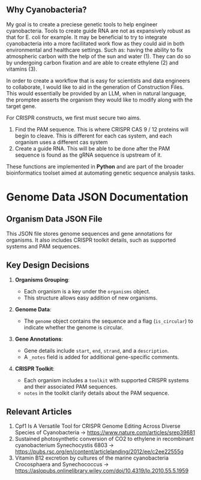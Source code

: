 ## Why Cyanobacteria?

My goal is to create a preciese genetic tools to help engineer cyanobacteria. Tools to create guide RNA are not as expansively robust as that for E. coli for example. It may be beneficial to try to integrate cyanobacteria into a more facilitated work flow as they could aid in both environmental and healthcare settings. Such as: having the ability to fix atmospheric carbon with the help of the sun and water (1). They can do so by undergoing carbon fixation and are able to create ethylene (2) and vitamins (3). 

In order to create a workflow that is easy for scientists and data engineers to collaborate, I would like to aid in the generation of Construction Files. This would essentially be provided by an LLM, when in natural language, the promptee asserts the organism they would like to modify along with the target gene. 

For CRISPR constructs, we first must secure two aims. 

1. Find the PAM sequence. This is where CRISPR CAS 9 / 12 proteins will begin to cleave. This is different for each cas system, and each organism uses a different cas system  
2. Create a guide RNA. This will be able to be done after the PAM sequence is found as the gRNA sequence is upstream of it. 

These functions are implemented in **Python** and are part of the broader bioinformatics toolset aimed at automating genetic sequence analysis tasks.

# Genome Data JSON Documentation

## Organism Data JSON File 
This JSON file stores genome sequences and gene annotations for organisms. It also includes CRISPR toolkit details, such as supported systems and PAM sequences.

## Key Design Decisions
1. **Organisms Grouping**:
   - Each organism is a key under the `organisms` object.
   - This structure allows easy addition of new organisms.

2. **Genome Data**:
   - The `genome` object contains the sequence and a flag (`is_circular`) to indicate whether the genome is circular.

3. **Gene Annotations**:
   - Gene details include `start`, `end`, `strand`, and a `description`.
   - A `_notes` field is added for additional gene-specific comments.

4. **CRISPR Toolkit**:
   - Each organism includes a `toolkit` with supported CRISPR systems and their associated PAM sequences.
   - `notes` in the toolkit clarify details about the PAM sequence.








## Relevant Articles  
1. Cpf1 Is A Versatile Tool for CRISPR Genome Editing Across Diverse Species of Cyanobacteria -> https://www.nature.com/articles/srep39681 
2. Sustained photosynthetic conversion of CO2 to ethylene in recombinant cyanobacterium Synechocystis 6803 -> https://pubs.rsc.org/en/content/articlelanding/2012/ee/c2ee22555g
3. Vitamin B12 excretion by cultures of the marine cyanobacteria Crocosphaera and Synechococcus -> https://aslopubs.onlinelibrary.wiley.com/doi/10.4319/lo.2010.55.5.1959